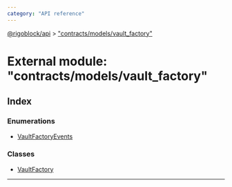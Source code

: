 ```yaml
---
category: "API reference"
---
```



[@rigoblock/api](../quick_start.md) > ["contracts/models/vault_factory"](../modules/_contracts_models_vault_factory_.md)

# External module: "contracts/models/vault_factory"

## Index

### Enumerations

* [VaultFactoryEvents](../enums/_contracts_models_vault_factory_.vaultfactoryevents.md)

### Classes

* [VaultFactory](../classes/_contracts_models_vault_factory_.vaultfactory.md)

---

